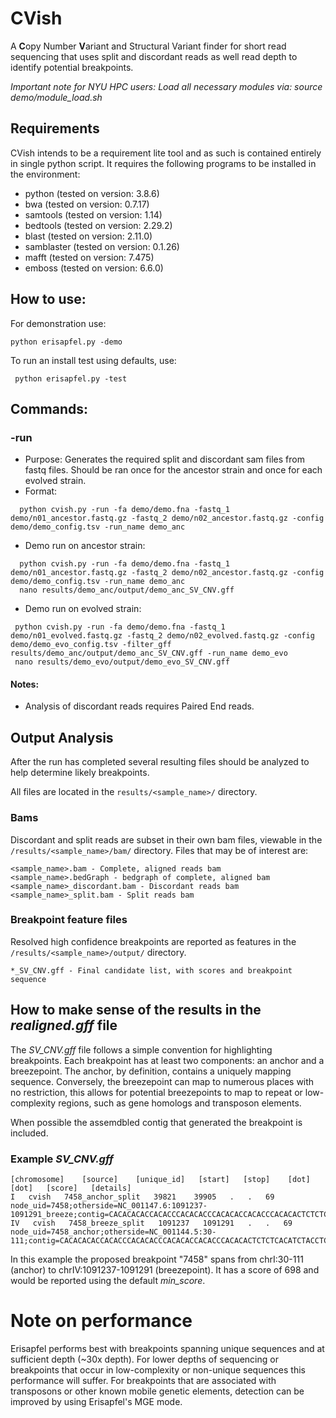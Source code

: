 # CVish
A **C**opy Number **V**ariant and Structural Variant finder for short read sequencing that uses split and discordant reads as well read depth to identify potential breakpoints. 

_Important note for NYU HPC users:
 Load all necessary modules via:
	 source demo/module_load.sh_

## Requirements
CVish intends to be a requirement lite tool and as such is contained entirely in single python script. 
It requires the following programs to be installed in the environment:

* python	(tested on version: 3.8.6)
* bwa		(tested on version: 0.7.17)
* samtools	(tested on version: 1.14)
* bedtools	(tested on version: 2.29.2)
* blast		(tested on version: 2.11.0)
* samblaster	(tested on version: 0.1.26)
* mafft		(tested on version: 7.475)
* emboss	(tested on version: 6.6.0)

## How to use:
 For demonstration use:
  ```
  python erisapfel.py -demo
  ```
 To run an install test using defaults, use:
 ```
  python erisapfel.py -test
 ```

## Commands:
 ### -run
 * Purpose: Generates the required split and discordant sam files from fastq files. Should be ran once for the ancestor strain and once for each evolved strain.
  * Format:
 ```
   python cvish.py -run -fa demo/demo.fna -fastq_1 demo/n01_ancestor.fastq.gz -fastq_2 demo/n02_ancestor.fastq.gz -config demo/demo_config.tsv -run_name demo_anc
 ```
 * Demo run on ancestor strain:
 ```
   python cvish.py -run -fa demo/demo.fna -fastq_1 demo/n01_ancestor.fastq.gz -fastq_2 demo/n02_ancestor.fastq.gz -config demo/demo_config.tsv -run_name demo_anc
   nano results/demo_anc/output/demo_anc_SV_CNV.gff
 ```
  * Demo run on evolved strain: 
 ```
  python cvish.py -run -fa demo/demo.fna -fastq_1 demo/n01_evolved.fastq.gz -fastq_2 demo/n02_evolved.fastq.gz -config demo/demo_evo_config.tsv -filter_gff results/demo_anc/output/demo_anc_SV_CNV.gff -run_name demo_evo
  nano results/demo_evo/output/demo_evo_SV_CNV.gff
 ```

#### Notes:
* Analysis of discordant reads requires Paired End reads.

## Output Analysis 
After the run has completed several resulting files should be analyzed to help determine likely breakpoints.

All files are located in the ```results/<sample_name>/``` directory.

### Bams 
Discordant and split reads are subset in their own bam files, viewable in the ```/results/<sample_name>/bam/``` directory. Files that may be of interest are:
```
<sample_name>.bam - Complete, aligned reads bam
<sample_name>.bedGraph - bedgraph of complete, aligned bam
<sample_name>_discordant.bam - Discordant reads bam
<sample_name>_split.bam - Split reads bam
```

### Breakpoint feature files
Resolved high confidence breakpoints are reported as features in the ```/results/<sample_name>/output/``` directory. 

```
*_SV_CNV.gff - Final candidate list, with scores and breakpoint sequence 
```

## How to make sense of the results in the _realigned.gff_ file
The _SV_CNV.gff_ file follows a simple convention for highlighting breakpoints. Each breakpoint has at least two components: an anchor and a breezepoint. The anchor, by definition, contains a uniquely mapping sequence. Conversely, the breezepoint can map to numerous places with no restriction, this allows for potential breezepoints to map to repeat or low-complexity regions, such as gene homologs and transposon elements.

When possible the assemdbled contig that generated the breakpoint is included.

### Example _SV_CNV.gff_

```
[chromosome]    [source]    [unique_id]   [start]   [stop]    [dot] [dot]   [score]   [details]
I   cvish   7458_anchor_split	39821    39905   .   .   69    node_uid=7458;otherside=NC_001147.6:1091237-1091291_breeze;contig=CACACACACCACACCCACACACCCACACACCACACCCACACACTCTCTCACATCTACCTCTACTCTCGCTGTCAT
IV   cvish   7458_breeze_split   1091237   1091291   .   .   69    node_uid=7458_anchor;otherside=NC_001144.5:30-111;contig=CACACACACCACACCCACACACCCACACACCACACCCACACACTCTCTCACATCTACCTCTACTCTCGCTGTCAT
```
In this example the proposed breakpoint "7458" spans from chrI:30-111 (anchor) to chrIV:1091237-1091291 (breezepoint). It has a score of 698 and would be reported using the default _min_score_.

# Note on performance
Erisapfel performs best with breakpoints spanning unique sequences and at sufficient depth (~30x depth). For lower depths of sequencing or breakpoints that occur in low-complexity or non-unique sequences this performance will suffer.  For breakpoints that are associated with transposons or other known mobile genetic elements, detection can be improved by using Erisapfel's MGE mode.
